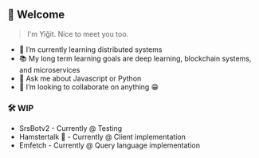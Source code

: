 ## 🎎 Welcome 

> I'm Yiğit. Nice to meet you too.

- 🌱 I’m currently learning distributed systems
- 📚 My long term learning goals are deep learning, blockchain systems, and microservices
- 💬 Ask me about Javascript or Python
- 👯 I’m looking to collaborate on anything 😁

### 🛠 WIP

- SrsBotv2 - Currently @ Testing
- Hamstertalk 🐹 - Currently @ Client implementation
- Emfetch - Currently @ Query language implementation

<!--
**HawkBrave/HawkBrave** is a ✨ _special_ ✨ repository because its `README.md` (this file) appears on your GitHub profile.

Here are some ideas to get you started:

- 🔭 I’m currently working on ...
- 🌱 I’m currently learning ...
- 👯 I’m looking to collaborate on ...
- 🤔 I’m looking for help with ...
- 💬 Ask me about ...
- 📫 How to reach me: ...
- 😄 Pronouns: ...
- ⚡ Fun fact: ...
-->

